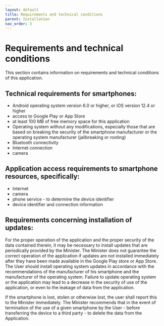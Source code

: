```yaml
---
layout: default
title: Requirements and technical conditions
parent: Installation
nav_order: 3
---
```


# Requirements and technical conditions

This section contains information on requirements and technical conditions of this application.

## Technical requirements for smartphones:

- Android operating system version 6.0 or higher, or iOS version 12.4 or higher
- access to Google Play or App Store
- at least 100 MB of free memory space for this application
- Operating system without any modifications, especially those that are based on breaking the security of the smartphone manufacturer or the operating system manufacturer (jailbreaking or rooting)
- Bluetooth connectivity
- Internet connection
- camera

## Application access requirements to smartphone resources, specifically:
- Internet
- camera
- phone service - to determine the device identifier
- device identifier and connection information



## Requirements concerning installation of updates:

For the proper operation of the application and the proper security of the data contained therein, it may be necessary to install updates that are periodically provided by the Minister. The Minister does not guarantee the correct operation of the application if updates are not installed immediately after they have been made available in the Google Play store or App Store.
The User should install operating system updates in accordance with the recommendations of
the manufacturer of his smartphone and the manufacturer of the operating system. Failure to update operating system or the application may lead to a decrease in the security of
use of the application, or even to the leakage of data from the application. 

If the smartphone is lost, stolen or otherwise lost, the user shall report this to the Minister immediately.
The Minister recommends that in the event of termination of the use of a given smartphone by the User - before transferring the device to a third party - to delete the data from the Application.